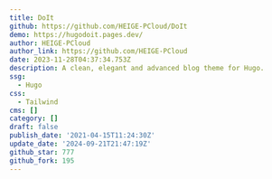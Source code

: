 ```yaml
---
title: DoIt
github: https://github.com/HEIGE-PCloud/DoIt
demo: https://hugodoit.pages.dev/
author: HEIGE-PCloud
author_link: https://github.com/HEIGE-PCloud
date: 2023-11-28T04:37:34.753Z
description: A clean, elegant and advanced blog theme for Hugo.
ssg:
  - Hugo
css:
  - Tailwind
cms: []
category: []
draft: false
publish_date: '2021-04-15T11:24:30Z'
update_date: '2024-09-21T21:47:19Z'
github_star: 777
github_fork: 195
---
```

